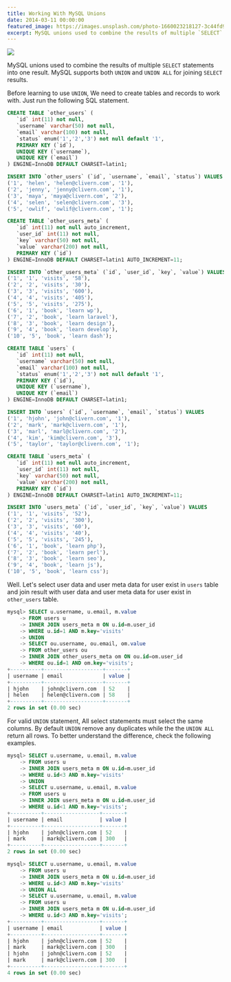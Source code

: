```yaml
---
title: Working With MySQL Unions
date: 2014-03-11 00:00:00
featured_image: https://images.unsplash.com/photo-1660023218127-3c44fd9132ae?q=90&fm=jpg&w=1000&fit=max
excerpt: MySQL unions used to combine the results of multiple `SELECT` statements into one result. MySQL supports both `UNION` and `UNION ALL` for joining `SELECT` results.
---
```


![](https://images.unsplash.com/photo-1660023218127-3c44fd9132ae?q=90&fm=jpg&w=1000&fit=max)

MySQL unions used to combine the results of multiple `SELECT` statements into one result. MySQL supports both `UNION` and `UNION ALL` for joining `SELECT` results.

Before learning to use `UNION`, We need to create tables and records to work with. Just run the following SQL statement.

```sql
CREATE TABLE `other_users` (
   `id` int(11) not null,
   `username` varchar(50) not null,
   `email` varchar(100) not null,
   `status` enum('1','2','3') not null default '1',
   PRIMARY KEY (`id`),
   UNIQUE KEY (`username`),
   UNIQUE KEY (`email`)
) ENGINE=InnoDB DEFAULT CHARSET=latin1;

INSERT INTO `other_users` (`id`, `username`, `email`, `status`) VALUES
('1', 'helen', 'helen@clivern.com', '1'),
('2', 'jenny', 'jenny@clivern.com', '1'),
('3', 'maya', 'maya@clivern.com', '2'),
('4', 'selen', 'selen@clivern.com', '3'),
('5', 'owlif', 'owlif@clivern.com', '1');

CREATE TABLE `other_users_meta` (
   `id` int(11) not null auto_increment,
   `user_id` int(11) not null,
   `key` varchar(50) not null,
   `value` varchar(200) not null,
   PRIMARY KEY (`id`)
) ENGINE=InnoDB DEFAULT CHARSET=latin1 AUTO_INCREMENT=11;

INSERT INTO `other_users_meta` (`id`, `user_id`, `key`, `value`) VALUES
('1', '1', 'visits', '58'),
('2', '2', 'visits', '30'),
('3', '3', 'visits', '600'),
('4', '4', 'visits', '405'),
('5', '5', 'visits', '275'),
('6', '1', 'book', 'learn wp'),
('7', '2', 'book', 'learn laravel'),
('8', '3', 'book', 'learn design'),
('9', '4', 'book', 'learn develop'),
('10', '5', 'book', 'learn dash');

CREATE TABLE `users` (
   `id` int(11) not null,
   `username` varchar(50) not null,
   `email` varchar(100) not null,
   `status` enum('1','2','3') not null default '1',
   PRIMARY KEY (`id`),
   UNIQUE KEY (`username`),
   UNIQUE KEY (`email`)
) ENGINE=InnoDB DEFAULT CHARSET=latin1;

INSERT INTO `users` (`id`, `username`, `email`, `status`) VALUES
('1', 'hjohn', 'john@clivern.com', '1'),
('2', 'mark', 'mark@clivern.com', '1'),
('3', 'marl', 'marl@clivern.com', '2'),
('4', 'kim', 'kim@clivern.com', '3'),
('5', 'taylor', 'taylor@clivern.com', '1');

CREATE TABLE `users_meta` (
   `id` int(11) not null auto_increment,
   `user_id` int(11) not null,
   `key` varchar(50) not null,
   `value` varchar(200) not null,
   PRIMARY KEY (`id`)
) ENGINE=InnoDB DEFAULT CHARSET=latin1 AUTO_INCREMENT=11;

INSERT INTO `users_meta` (`id`, `user_id`, `key`, `value`) VALUES
('1', '1', 'visits', '52'),
('2', '2', 'visits', '300'),
('3', '3', 'visits', '60'),
('4', '4', 'visits', '40'),
('5', '5', 'visits', '245'),
('6', '1', 'book', 'learn php'),
('7', '2', 'book', 'learn perl'),
('8', '3', 'book', 'learn seo'),
('9', '4', 'book', 'learn js'),
('10', '5', 'book', 'learn css');
```

Well. Let's select user data and user meta data for user exist in `users` table and join result with user data and user meta data for user exist in `other_users` table.

```sql
mysql> SELECT u.username, u.email, m.value
    -> FROM users u
    -> INNER JOIN users_meta m ON u.id=m.user_id
    -> WHERE u.id=1 AND m.key='visits'
    -> UNION
    -> SELECT ou.username, ou.email, om.value
    -> FROM other_users ou
    -> INNER JOIN other_users_meta om ON ou.id=om.user_id
    -> WHERE ou.id=1 AND om.key='visits';
+----------+-------------------+-------+
| username | email             | value |
+----------+-------------------+-------+
| hjohn    | john@clivern.com  | 52    |
| helen    | helen@clivern.com | 58    |
+----------+-------------------+-------+
2 rows in set (0.00 sec)
```

For valid `UNION` statement, All select statements must select the same columns. By default `UNION` remove any duplicates while the the `UNION ALL` return all rows. To better understand the difference, check the following examples.

```sql
mysql> SELECT u.username, u.email, m.value
    -> FROM users u
    -> INNER JOIN users_meta m ON u.id=m.user_id
    -> WHERE u.id<3 AND m.key='visits'
    -> UNION
    -> SELECT u.username, u.email, m.value
    -> FROM users u
    -> INNER JOIN users_meta m ON u.id=m.user_id
    -> WHERE u.id<1 AND m.key='visits';
+----------+------------------+-------+
| username | email            | value |
+----------+------------------+-------+
| hjohn    | john@clivern.com | 52    |
| mark     | mark@clivern.com | 300   |
+----------+------------------+-------+
2 rows in set (0.00 sec)
```

```sql
mysql> SELECT u.username, u.email, m.value
    -> FROM users u
    -> INNER JOIN users_meta m ON u.id=m.user_id
    -> WHERE u.id<3 AND m.key='visits'
    -> UNION ALL
    -> SELECT u.username, u.email, m.value
    -> FROM users u
    -> INNER JOIN users_meta m ON u.id=m.user_id
    -> WHERE u.id<3 AND m.key='visits';
+----------+------------------+-------+
| username | email            | value |
+----------+------------------+-------+
| hjohn    | john@clivern.com | 52    |
| mark     | mark@clivern.com | 300   |
| hjohn    | john@clivern.com | 52    |
| mark     | mark@clivern.com | 300   |
+----------+------------------+-------+
4 rows in set (0.00 sec)
```